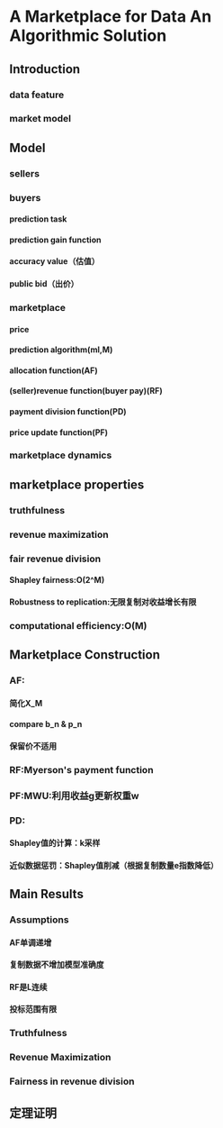 # A Marketplace for Data An Algorithmic Solution
## Introduction
### data feature
### market model
## Model
### sellers
### buyers
#### prediction task
#### prediction gain function
#### accuracy value（估值）
#### public bid（出价）
### marketplace
#### price
#### prediction algorithm(ml,M)
#### allocation function(AF)
#### (seller)revenue function(buyer pay)(RF)
#### payment division function(PD)
#### price update function(PF)
### marketplace dynamics
## marketplace properties
### truthfulness
### revenue maximization
### fair revenue division
#### Shapley fairness:O(2^M)
#### Robustness to replication:无限复制对收益增长有限
### computational efficiency:O(M)
## Marketplace Construction
### AF:
#### 简化X_M
#### compare b_n & p_n
#### 保留价不适用
### RF:Myerson's payment function
### PF:MWU:利用收益g更新权重w
### PD:
#### Shapley值的计算：k采样
#### 近似数据惩罚：Shapley值削减（根据复制数量e指数降低）
## Main Results
### Assumptions
#### AF单调递增
#### 复制数据不增加模型准确度
#### RF是L连续
#### 投标范围有限
### Truthfulness
### Revenue Maximization
### Fairness in revenue division

## 定理证明

